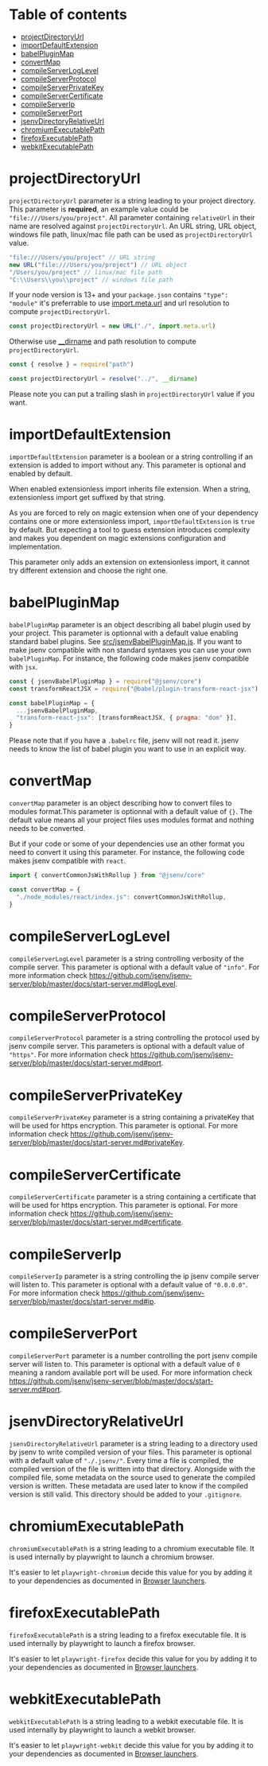 # Table of contents

- [projectDirectoryUrl](#projectDirectoryUrl)
- [importDefaultExtension](#importDefaultExtension)
- [babelPluginMap](#babelPluginMap)
- [convertMap](#convertMap)
- [compileServerLogLevel](#compileServerLogLevel)
- [compileServerProtocol](#compileServerProtocol)
- [compileServerPrivateKey](#compileServerPrivateKey)
- [compileServerCertificate](#compileServerCertificate)
- [compileServerIp](#compileServerIp)
- [compileServerPort](#compileServerPort)
- [jsenvDirectoryRelativeUrl](#jsenvDirectoryRelativeUrl)
- [chromiumExecutablePath](#chromiumExecutablePath)
- [firefoxExecutablePath](#firefoxExecutablePath)
- [webkitExecutablePath](#webkitExecutablePath)

# projectDirectoryUrl

`projectDirectoryUrl` parameter is a string leading to your project directory. This parameter is **required**, an example value could be `"file:///Users/you/project"`. All parameter containing `relativeUrl` in their name are resolved against `projectDirectoryUrl`. An URL string, URL object, windows file path, linux/mac file path can be used as `projectDirectoryUrl` value.

<!-- prettier-ignore -->
```js
"file:///Users/you/project" // URL string
new URL("file:///Users/you/project") // URL object
"/Users/you/project" // linux/mac file path
"C:\\Users\\you\\project" // windows file path
```

If your node version is 13+ and your `package.json` contains `"type": "module"` it's preferrable to use [import.meta.url](https://nodejs.org/docs/latest-v13.x/api/esm.html#esm_import_meta) and url resolution to compute `projectDirectoryUrl`.

```js
const projectDirectoryUrl = new URL("./", import.meta.url)
```

Otherwise use [\_\_dirname](https://nodejs.org/docs/latest/api/modules.html#modules_dirname) and path resolution to compute `projectDirectoryUrl`.

```js
const { resolve } = require("path")

const projectDirectoryUrl = resolve("../", __dirname)
```

Please note you can put a trailing slash in `projectDirectoryUrl` value if you want.

# importDefaultExtension

`importDefaultExtension` parameter is a boolean or a string controlling if an extension is added to import without any. This parameter is optional and enabled by default.

When enabled extensionless import inherits file extension. When a string, extensionless import get suffixed by that string.

As you are forced to rely on magic extension when one of your dependency contains one or more extensionless import, `importDefaultExtension` is `true` by default. But expecting a tool to guess extension introduces complexity and makes you dependent on magic extensions configuration and implementation.

This parameter only adds an extension on extensionless import, it cannot try different extension and choose the right one.

# babelPluginMap

`babelPluginMap` parameter is an object describing all babel plugin used by your project. This parameter is optionnal with a default value enabling standard babel plugins. See [src/jsenvBabelPluginMap.js](../src/jsenvBabelPluginMap.js). If you want to make jsenv compatible with non standard syntaxes you can use your own `babelPluginMap`. For instance, the following code makes jsenv compatible with `jsx`.

```js
const { jsenvBabelPluginMap } = require("@jsenv/core")
const transformReactJSX = require("@babel/plugin-transform-react-jsx")

const babelPluginMap = {
  ...jsenvBabelPluginMap,
  "transform-react-jsx": [transformReactJSX, { pragma: "dom" }],
}
```

Please note that if you have a `.babelrc` file, jsenv will not read it. jsenv needs to know the list of babel plugin you want to use in an explicit way.

# convertMap

`convertMap` parameter is an object describing how to convert files to modules format.This parameter is optionnal with a default value of `{}`. The default value means all your project files uses modules format and nothing needs to be converted.

But if your code or some of your dependencies use an other format you need to convert it using this parameter. For instance, the following code makes jsenv compatible with `react`.

```js
import { convertCommonJsWithRollup } from "@jsenv/core"

const convertMap = {
  "./node_modules/react/index.js": convertCommonJsWithRollup,
}
```

# compileServerLogLevel

`compileServerLogLevel` parameter is a string controlling verbosity of the compile server. This parameter is optional with a default value of `"info"`. For more information check https://github.com/jsenv/jsenv-server/blob/master/docs/start-server.md#logLevel.

# compileServerProtocol

`compileServerProtocol` parameter is a string controlling the protocol used by jsenv compile server. This parameters is optional with a default value of `"https"`. For more information check https://github.com/jsenv/jsenv-server/blob/master/docs/start-server.md#port.

# compileServerPrivateKey

`compileServerPrivateKey` parameter is a string containing a privateKey that will be used for https encryption. This parameter is optional. For more information check https://github.com/jsenv/jsenv-server/blob/master/docs/start-server.md#privateKey.

# compileServerCertificate

`compileServerCertificate` parameter is a string containing a certificate that will be used for https encryption. This parameter is optional. For more information check https://github.com/jsenv/jsenv-server/blob/master/docs/start-server.md#certificate.

# compileServerIp

`compileServerIp` parameter is a string controlling the ip jsenv compile server will listen to. This parameter is optional with a default value of `"0.0.0.0"`. For more information check https://github.com/jsenv/jsenv-server/blob/master/docs/start-server.md#ip.

# compileServerPort

`compileServerPort` parameter is a number controlling the port jsenv compile server will listen to. This parameter is optional with a default value of `0` meaning a random available port will be used. For more information check https://github.com/jsenv/jsenv-server/blob/master/docs/start-server.md#port.

# jsenvDirectoryRelativeUrl

`jsenvDirectoryRelativeUrl` parameter is a string leading to a directory used by jsenv to write compiled version of your files. This parameter is optional with a default value of `"./.jsenv/"`. Every time a file is compiled, the compiled version of the file is written into that directory. Alongside with the compiled file, some metadata on the source used to generate the compiled version is written. These metadata are used later to know if the compiled version is still valid. This directory should be added to your `.gitignore`.

# chromiumExecutablePath

`chromiumExecutablePath` is a string leading to a chromium executable file. It is used internally by playwright to launch a chromium browser.

It's easier to let `playwright-chromium` decide this value for you by adding it to your dependencies as documented in [Browser launchers](./launcher.md#Browser-launchers).

# firefoxExecutablePath

`firefoxExecutablePath` is a string leading to a firefox executable file. It is used internally by playwright to launch a firefox browser.

It's easier to let `playwright-firefox` decide this value for you by adding it to your dependencies as documented in [Browser launchers](./launcher.md#Browser-launchers).

# webkitExecutablePath

`webkitExecutablePath` is a string leading to a webkit executable file. It is used internally by playwright to launch a webkit browser.

It's easier to let `playwright-webkit` decide this value for you by adding it to your dependencies as documented in [Browser launchers](./launcher.md#Browser-launchers).
